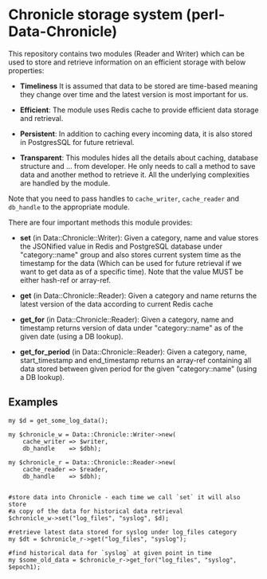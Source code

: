 # Chronicle storage system (perl-Data-Chronicle)

This repository contains two modules (Reader and Writer) which can be used to store and retrieve information
on an efficient storage with below properties:
 
* **Timeliness**
It is assumed that data to be stored are time-based meaning they change over time and the latest version is most important for us.

* **Efficient**:
The module uses Redis cache to provide efficient data storage and retrieval.

* **Persistent**:
In addition to caching every incoming data, it is also stored in PostgresSQL for future retrieval.

* **Transparent**:
This modules hides all the details about caching, database structure and ... from developer. He only needs to call a method
to save data and another method to retrieve it. All the underlying complexities are handled by the module.

Note that you need to pass handles to `cache_writer`, `cache_reader` and `db_handle` to the appropriate module.

There are four important methods this module provides:

* **set** (in Data::Chronicle::Writer):
Given a category, name and value stores the JSONified value in Redis and PostgreSQL database under "category::name" group and also stores current
system time as the timestamp for the data (Which can be used for future retrieval if we want to get data as of a specific time). Note that the value
MUST be either hash-ref or array-ref.

* **get** (in Data::Chronicle::Reader):
Given a category and name returns the latest version of the data according to current Redis cache

* **get_for** (in Data::Chronicle::Reader):
Given a category, name and timestamp returns version of data under "category::name" as of the given date (using a DB lookup).

* **get_for_period** (in Data::Chronicle::Reader):
Given a category, name, start_timestamp and end_timestamp returns an array-ref containing all data stored between given period for the given "category::name" (using a DB lookup).

## Examples ##

```
my $d = get_some_log_data();

my $chronicle_w = Data::Chronicle::Writer->new( 
    cache_writer => $writer,
    db_handle    => $dbh);

my $chronicle_r = Data::Chronicle::Reader->new( 
    cache_reader => $reader, 
    db_handle    => $dbh);


#store data into Chronicle - each time we call `set` it will also store 
#a copy of the data for historical data retrieval
$chronicle_w->set("log_files", "syslog", $d);

#retrieve latest data stored for syslog under log_files category
my $dt = $chronicle_r->get("log_files", "syslog");

#find historical data for `syslog` at given point in time
my $some_old_data = $chronicle_r->get_for("log_files", "syslog", $epoch1);

```
